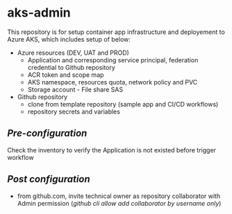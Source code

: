 # aks-admin
This repository is for setup container app infrastructure and deployement to Azure AKS, which includes setup of below:
- Azure resources (DEV, UAT and PROD)
    - Application and corresponding service principal, federation credential to Github repository
    - ACR token and scope map
    - AKS namespace, resources quota, network policy and PVC
    - Storage account - File share SAS
- Github repository
    - clone from template repository (sample app and CI/CD workflows)
    - repository secrets and variables
## *Pre-configuration*
Check the inventory to verify the Application is not existed before trigger workflow
## *Post configuration*
- from github.com, invite technical owner as repository collaborator with Admin permission (*github cli allow add collaborator by username only*)